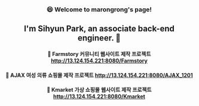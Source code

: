 
### <div align="center"> 😄 Welcome to marongrong's page! </div>
## <div align="center"> I'm Sihyun Park, an associate back-end engineer. 👋 </div>

#### <div align="center"> 👯 Farmstory 커뮤니티 웹사이트 제작 프로젝트 http://13.124.154.221:8080/Farmstory </div>
#### <div align="center"> 👯 AJAX 여성 의류 쇼핑몰 제작 프로젝트 http://13.124.154.221:8080/AJAX_1201 </div>
#### <div align="center"> 👯 Kmarket 가상 쇼핑몰 웹사이트 제작 프로젝트 http://13.124.154.221:8080/Kmarket </div>


<!--
**SihyunPark01/SihyunPark01** is a ✨ _special_ ✨ repository because its `README.md` (this file) appears on your GitHub profile.

Here are some ideas to get you started:

- 🔭 I’m currently working on ...
- 🌱 I’m currently learning ...
- 👯 I’m looking to collaborate on ...
- 🤔 I’m looking for help with ...
- 💬 Ask me about ...
- 📫 How to reach me: ...
- 😄 Pronouns: ...
- ⚡ Fun fact: ...
-->


